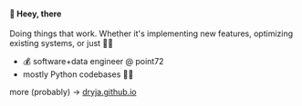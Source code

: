 #### 👋 Heey, there
Doing things that work. Whether it's implementing new features, optimizing existing systems, or just 🧹🧹

* 💰 software+data engineer @ point72
* mostly Python codebases 🐍🐍

more (probably) -> [dryja.github.io](https://dryja.github.io/)
<!--
**Dryja/Dryja** is a ✨ _special_ ✨ repository because its `README.md` (this file) appears on your GitHub profile.

Here are some ideas to get you started:

- 🔭 I’m currently working on ...
- 🌱 I’m currently learning ...
- 👯 I’m looking to collaborate on ...
- 🤔 I’m looking for help with ...
- 💬 Ask me about ...
- 📫 How to reach me: ...
- 😄 Pronouns: ...
- ⚡ Fun fact: ...
-->
